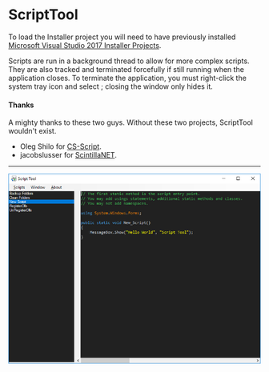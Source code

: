 # ScriptTool

To load the Installer project you will need to have previously installed [Microsoft Visual Studio 2017 Installer Projects](https://marketplace.visualstudio.com/items?itemName=VisualStudioProductTeam.MicrosoftVisualStudio2017InstallerProjects).

Scripts are run in a background thread to allow for more complex scripts.  They are also tracked and terminated forcefully if still running when the application closes.  To terminate the application, you must right-click the system tray icon and select <Exit>; closing the window only hides it.

#### Thanks
A mighty thanks to these two guys. Without these two projects, ScriptTool wouldn't exist.
* Oleg Shilo for [CS-Script](https://github.com/oleg-shilo/cs-script).
* jacobslusser for [ScintillaNET](https://github.com/jacobslusser/ScintillaNET).

___
![alt text](https://github.com/mode51/ScriptTool/blob/master/Src/ScriptTool.png)


